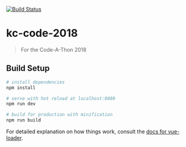 [![Build Status](http://mike-zamora.com:8080/buildStatus/icon?job=KC-Code-2018-Stub)](http://mike-zamora.com:8080/job/KC-Code-2018-Stub/)
# kc-code-2018

> For the Code-A-Thon 2018

## Build Setup

``` bash
# install dependencies
npm install

# serve with hot reload at localhost:8080
npm run dev

# build for production with minification
npm run build
```

For detailed explanation on how things work, consult the [docs for vue-loader](http://vuejs.github.io/vue-loader).

